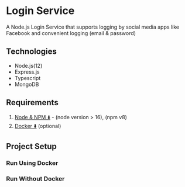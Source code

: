 # Login Service
A Node.js Login Service that supports logging by social media apps like Facebook and convenient logging (email & password)

## Technologies

- Node.js(12)
- Express.js
- Typescript
- MongoDB 

## Requirements

1. [Node & NPM ⬇️](https://nodejs.org/en/) - (node version > 16), (npm v8)
3. [Docker ⬇️](https://docs.docker.com/desktop/install/windows-install/) (optional)

## Project Setup

### Run Using Docker

### Run Without Docker